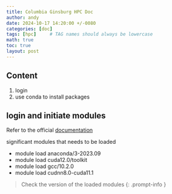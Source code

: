 ```yaml
---
title: Columbia Ginsburg HPC Doc
author: andy
date: 2024-10-17 14:20:00 +/-0080
categories: [doc]
tags: [hpc]     # TAG names should always be lowercase
math: true
toc: true
layout: post
---
```


## Content
1. login
2. use conda to install packages

## login and initiate modules

Refer to the official [documentation](https://columbiauniversity.atlassian.net/wiki/spaces/rcs/pages/62141877/Ginsburg+HPC+Cluster+User+Documentation)

significant modules that needs to be loaded

- module load anaconda/3-2023.09
- module load cuda12.0/toolkit
- module load gcc/10.2.0
- module load cudnn8.0-cuda11.1

> Check the version of the loaded modules
{: .prompt-info }
